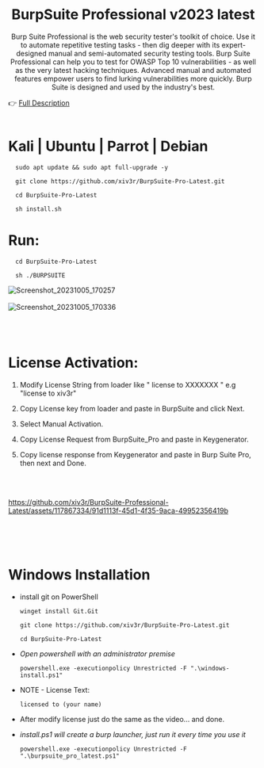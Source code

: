 # <h1 align="center"> BurpSuite Professional v2023 latest </h1>
<p align="center"> Burp Suite Professional is the web security tester's toolkit of choice. Use it to automate repetitive testing tasks - then dig deeper with its expert-designed manual and semi-automated security testing tools. Burp Suite Professional can help you to test for OWASP Top 10 vulnerabilities - as well as the very latest hacking techniques. Advanced manual and automated features empower users to find lurking vulnerabilities more quickly. Burp Suite is designed and used by the industry's best. </p>

👉 [Full Description](https://portswigger.net/burp/pro)
<br></br>


# Kali | Ubuntu | Parrot | Debian 

      sudo apt update && sudo apt full-upgrade -y

      git clone https://github.com/xiv3r/BurpSuite-Pro-Latest.git
  
      cd BurpSuite-Pro-Latest

      sh install.sh

# Run:

      cd BurpSuite-Pro-Latest

      sh ./BURPSUITE
    
![Screenshot_20231005_170257](https://github.com/xiv3r/BurpSuite-Pro-Latest/assets/117867334/388a9a07-e140-4953-b7a6-c688e4953d25)
<br></br>
![Screenshot_20231005_170336](https://github.com/xiv3r/BurpSuite-Pro-Latest/assets/117867334/012eab07-352e-4fe4-b6f7-9ab5a9ffff78)

<br></br>

# License Activation:


1. Modify License String from loader like " license to XXXXXXX " e.g "license to xiv3r"

2. Copy License key from loader and paste in BurpSuite and click Next.

3. Select Manual Activation.

4. Copy License Request from BurpSuite_Pro and paste in Keygenerator.

5. Copy license response from Keygenerator and paste in Burp Suite Pro, then next and Done.

<br></br>

https://github.com/xiv3r/BurpSuite-Professional-Latest/assets/117867334/91d1113f-45d1-4f35-9aca-49952356419b

<br>
<br></br>

# Windows Installation

  
- install git on PowerShell 

      winget install Git.Git
  
      git clone https://github.com/xiv3r/BurpSuite-Pro-Latest.git
  
      cd BurpSuite-Pro-Latest


- *Open powershell with an administrator premise*

      powershell.exe -executionpolicy Unrestricted -F ".\windows-install.ps1"


- NOTE - License Text: 

      licensed to (your name)


- After modify license just do the same as the video...
and done.


- *install.ps1 will create a burp launcher, just run it every time you use it*

      powershell.exe -executionpolicy Unrestricted -F ".\burpsuite_pro_latest.ps1"
